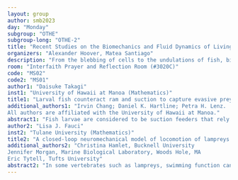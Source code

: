 ```yaml
---
layout: group
author: smb2023
day: "Monday"
subgroup: "OTHE"
subgroup-long: "OTHE-2"
title: "Recent Studies on the Biomechanics and Fluid Dynamics of Living Systems: Locomotion and Fluid Transport"
organizers: "Alexander Hoover, Matea Santiago"
description: "From the blebbing of cells to the undulations of fish, biomechanical and biofluidic systems are ubiquitous in nature. Many of these systems involve interplay of multiple physics, such as the structures’ elasticity, the fluid dynamics of differing length scales, and neural activity. Other times, these processes can include chemical signaling, rheological properties of biomaterials, as well as osmotic and the biochemical processes that drive their motion. In this mini-symposium, we focus on modeling the biological processes that undergird these biofluidic and biomechanical systems, with methods that range from computational simulation to asymptotic analysis. This mini-symposium aims to bring together these communities to discuss recent advances in modeling, analysis, and computational simulation for investigating the interplay of biological processes, with a focus on locomotion and fluid transport. This is the companion mini-symposium of Recent Studies on the Biomechanics and Fluid Dynamics of Living Systems: Cellular Biomechanics and Microfluidics."
room: "Interfaith Prayer and Reflection Room (#3020C)"
code: "MS02"
code2: "MS01"
author1: "Daisuke Takagi"
inst1: "University of Hawaii at Manoa (Mathematics)"
title1: "Larval fish counteract ram and suction to capture evasive prey"
additional_authors1: "Irvin Chang; Daniel K. Hartline; Petra H. Lenz.
All authors are affiliated with the University of Hawaii at Manoa."
abstract1: "Fish larvae are considered to be suction feeders that rely on suction flow to capture prey. However, recent observations of clownfish larvae revealed that they behave like ram feeders that accelerate towards copepod prey. Capturing copepods is challenging because they are highly evasive and sensitive to fluid deformation. To identify the strategies needed for successful capture, we developed a simple model based on potential flow theory. Our results show that fish larvae with weak ram and suction strengths can still capture copepods through hydrodynamic stealth. This suggests that suction by fish larvae is used primarily for stealth rather than capture."
author2: "Lisa J. Fauci"
inst2: "Tulane University (Mathematics)"
title2: "A closed-loop neuromechanical model of locomotion of lampreys with spinal injuries"
additional_authors2: "Christina Hamlet, Bucknell University
Jennifer Morgan, Marine Biological Laboratory, Woods Hole, MA
Eric Tytell, Tufts University"
abstract2: "In some vertebrates such as lampreys, swimming function can be regained after spinal injuries, but the exact mechanism of this recovery is not well understood. One hypothesis is that amplified proprioceptive (body-sensing) feedback can allow an injured lamprey to regain functional swimming even if the descending signal is lost. Here we present a multiscale model of an undulatory swimmer whose neural signaling is driven by a phase oscillator model that is fully coupled to a viscous, incompressible fluid. We examine the effects of amplified feedback on swimming behavior, and show that in some cases, feedback amplification below a spinal lesion is sufficient to partially or entirely restore effective swimming behavior."
---
```


